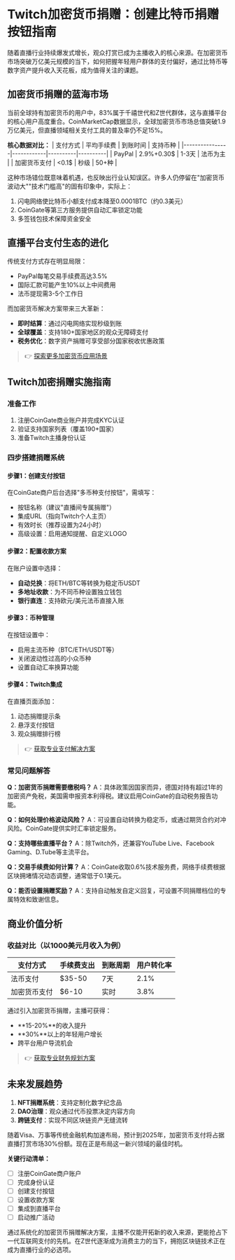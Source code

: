 # Twitch加密货币捐赠：创建比特币捐赠按钮指南

随着直播行业持续爆发式增长，观众打赏已成为主播收入的核心来源。在加密货币市场突破万亿美元规模的当下，如何把握年轻用户群体的支付偏好，通过比特币等数字资产提升收入天花板，成为值得关注的课题。

## 加密货币捐赠的蓝海市场

当前全球持有加密货币的用户中，83%属于千禧世代和Z世代群体，这与直播平台的核心用户高度重合。CoinMarketCap数据显示，全球加密货币市场总值突破1.9万亿美元，但直播领域相关支付工具的普及率仍不足15%。

**核心数据对比：**
| 支付方式       | 平均手续费 | 到账时间 | 支持币种 |
|----------------|------------|----------|----------|
| PayPal         | 2.9%+0.30$ | 1-3天    | 法币为主 |
| 加密货币支付   | <0.1$       | 秒级     | 50+种    |

这种市场错位既意味着机遇，也反映出行业认知误区。许多人仍停留在"加密货币波动大""技术门槛高"的固有印象中，实际上：

1. 闪电网络使比特币小额支付成本降至0.0001BTC（约0.3美元）
2. CoinGate等第三方服务提供自动汇率锁定功能
3. 多签钱包技术保障资金安全

## 直播平台支付生态的进化

传统支付方式存在明显局限：
- PayPal每笔交易手续费高达3.5%
- 国际汇款可能产生10%以上中间费用
- 法币提现需3-5个工作日

而加密货币解决方案带来三大革新：
- **即时结算**：通过闪电网络实现秒级到账
- **全球覆盖**：支持180+国家地区的观众无障碍支付
- **税务优化**：数字资产捐赠可享受部分国家税收优惠政策

> 👉 [探索更多加密货币应用场景](https://bit.ly/okx_welcome)

## Twitch加密捐赠实施指南

### 准备工作
1. 注册CoinGate商业账户并完成KYC认证
2. 验证支持国家列表（覆盖190+国家）
3. 准备Twitch主播身份认证

### 四步搭建捐赠系统

#### 步骤1：创建支付按钮
在CoinGate商户后台选择"多币种支付按钮"，需填写：
- 按钮名称（建议"直播间专属捐赠"）
- 集成URL（指向Twitch个人主页）
- 有效时长（推荐设置为24小时）
- 高级设置：启用通知提醒、自定义LOGO

#### 步骤2：配置收款方案
在账户设置中选择：
- **自动兑换**：将ETH/BTC等转换为稳定币USDT
- **多地址收款**：为不同币种设置独立钱包
- **银行直连**：支持欧元/美元法币直接入账

#### 步骤3：币种管理
在按钮设置中：
- 启用主流币种（BTC/ETH/USDT等）
- 关闭波动性过高的小众币种
- 设置自动汇率换算功能

#### 步骤4：Twitch集成
在直播页面添加：
1. 动态捐赠提示条
2. 悬浮支付按钮
3. 观众捐赠排行榜

> 👉 [获取专业支付解决方案](https://bit.ly/okx_welcome)

### 常见问题解答
**Q：加密货币捐赠需要缴税吗？**
A：具体政策因国家而异，德国对持有超过1年的加密资产免税，美国需申报资本利得税。建议启用CoinGate的自动税务报告功能。

**Q：如何处理价格波动风险？**
A：可设置自动转换为稳定币，或通过期货合约对冲风险。CoinGate提供实时汇率锁定服务。

**Q：支持哪些直播平台？**
A：除Twitch外，还兼容YouTube Live、Facebook Gaming、D.Tube等主流平台。

**Q：交易手续费如何计算？**
A：CoinGate收取0.6%技术服务费，网络手续费根据区块拥堵情况动态调整，通常低于0.1美元。

**Q：能否设置捐赠奖励？**
A：支持自动触发自定义回复，可设置不同捐赠档位的专属特效和致谢信息。

## 商业价值分析

### 收益对比（以1000美元月收入为例）
| 支付方式       | 手续费支出 | 到账周期 | 用户转化率 |
|----------------|------------|----------|------------|
| 法币支付       | $35-50     | 7天      | 2.1%       |
| 加密货币支付   | $6-10      | 实时     | 3.8%       |

通过引入加密货币捐赠，主播可获得：
- **15-20%**的收入提升
- **30%**以上的年轻用户增长
- 跨平台用户导流机会

> 👉 [获取专业财务规划方案](https://bit.ly/okx_welcome)

## 未来发展趋势

1. **NFT捐赠系统**：支持定制化数字纪念品
2. **DAO治理**：观众通过代币投票决定内容方向
3. **跨链支付**：实现不同区块链资产无缝流转

随着Visa、万事等传统金融机构加速布局，预计到2025年，加密货币支付将占据直播打赏市场30%份额。现在正是布局这一新兴领域的最佳时机。

**关键行动清单：**
- [ ] 注册CoinGate商户账户
- [ ] 完成身份认证
- [ ] 创建支付按钮
- [ ] 设置收款方案
- [ ] 集成到直播平台
- [ ] 启动推广活动

通过系统化的加密货币捐赠解决方案，主播不仅能开拓新的收入来源，更能抢占下一代互联网支付的先机。在Z世代逐渐成为消费主力的当下，拥抱区块链技术正在成为直播行业的必选项。